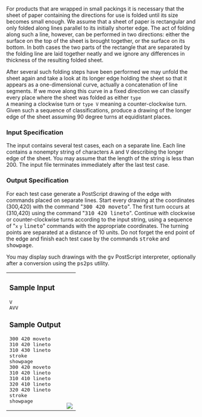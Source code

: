 <p>

For products that are wrapped in small packings it is necessary that the sheet of paper containing the directions for use is folded until its size becomes small enough.
We assume that a sheet of paper is rectangular and only folded along lines parallel to its initially shorter edge.
The act of folding along such a line, however, can be performed in two directions: either the surface on the top of the sheet is brought together, or the surface on its bottom.
In both cases the two parts of the rectangle that are separated by the folding line are laid together neatly and we ignore any differences in thickness of the resulting folded sheet.

</p><p>

After several such folding steps have been performed we may unfold the sheet again and take a look at its longer edge holding the sheet so that it appears as a one-dimensional curve, actually a concatenation of line segments.
If we move along this curve in a fixed direction we can classify every place where the sheet was folded as either <code>type A</code> meaning a clockwise turn or <code>type V</code> meaning a counter-clockwise turn.
Given such a sequence of classifications, produce a drawing of the longer edge of the sheet assuming 90 degree turns at equidistant places.


</p><h3>Input Specification</h3><p>

The input contains several test cases, each on a separate line.
Each line contains a nonempty string of characters <tt>A</tt> and <tt>V</tt> describing the longer edge of the sheet.
You may assume that the length of the string is less than 200.
The input file terminates immediately after the last test case.

</p><h3>Output Specification</h3><p>

For each test case generate a PostScript drawing of the edge with commands placed on separate lines.
Start every drawing at the coordinates (300,420) with the command "<tt>300 420 moveto</tt>".
The first turn occurs at (310,420) using the command "<tt>310 420 lineto</tt>".
Continue with clockwise or counter-clockwise turns according to the input string, using a sequence of "<code>x</code> <code>y</code> <tt>lineto</tt>" commands with the appropriate coordinates.
The turning points are separated at a distance of 10 units.
Do not forget the end point of the edge and finish each test case by the commands <tt>stroke</tt> and <tt>showpage</tt>.


</p><p>

You may display such drawings with the <tt>gv</tt> PostScript interpreter, optionally after a conversion using the <tt>ps2ps</tt> utility.

</p><p>

</p><table cellpadding="0" cellspacing="0" width="100%"><tbody><tr>

<td valign="top">
<h3>Sample Input</h3><p>

</p><pre>V
AVV
</pre>

<h3>Sample Output</h3><p>

</p><pre>300 420 moveto
310 420 lineto
310 430 lineto
stroke
showpage
300 420 moveto
310 420 lineto
310 410 lineto
320 410 lineto
320 420 lineto
stroke
showpage
</pre>
</td>

<td valign="bottom">
<img src="./22280/file/Zkx1FB6h.png">
</td>

</tr></tbody></table>